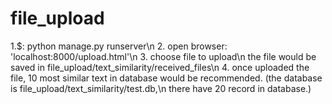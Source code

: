 # file_upload

1.$: python manage.py runserver\n
2. open browser: 'localhost:8000/upload.html'\n
3. choose file to upload\n
  the file would be saved in file_upload/text_similarity/received_files\n
4. once uploaded the file, 10 most similar text in database would be recommended. (the database is file_upload/text_similarity/test.db,\n
    there have 20 record in database.)
